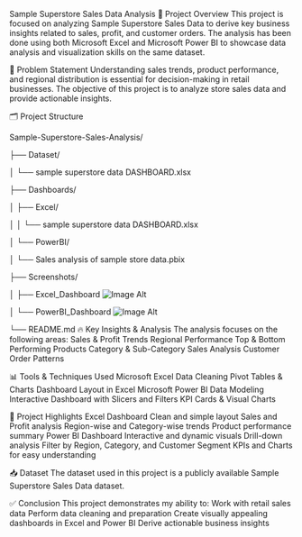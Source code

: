 Sample Superstore Sales Data Analysis
📄 Project Overview
This project is focused on analyzing Sample Superstore Sales Data to derive key business insights related to sales, profit, and customer orders.
The analysis has been done using both Microsoft Excel and Microsoft Power BI to showcase data analysis and visualization skills on the same dataset.

🎯 Problem Statement
Understanding sales trends, product performance, and regional distribution is essential for decision-making in retail businesses.
The objective of this project is to analyze store sales data and provide actionable insights.

🗂️ Project Structure

Sample-Superstore-Sales-Analysis/

├── Dataset/

│   └── sample superstore data DASHBOARD.xlsx

├── Dashboards/

│   ├── Excel/

│   │   └── sample superstore data DASHBOARD.xlsx

│   └── PowerBI/

│       └── Sales analysis of sample store data.pbix

├── Screenshots/

│   ├── Excel_Dashboard
    ![Image Alt](image_url)



│   └── PowerBI_Dashboard
    ![Image Alt](image_url)



└── README.md
🔥 Key Insights & Analysis
The analysis focuses on the following areas:
Sales & Profit Trends
Regional Performance
Top & Bottom Performing Products
Category & Sub-Category Sales Analysis
Customer Order Patterns


📊 Tools & Techniques Used
Microsoft Excel
Data Cleaning
Pivot Tables & Charts
Dashboard Layout in Excel
Microsoft Power BI
Data Modeling
Interactive Dashboard with Slicers and Filters
KPI Cards & Visual Charts


🌟 Project Highlights
Excel Dashboard
Clean and simple layout
Sales and Profit analysis
Region-wise and Category-wise trends
Product performance summary
Power BI Dashboard
Interactive and dynamic visuals
Drill-down analysis
Filter by Region, Category, and Customer Segment
KPIs and Charts for easy understanding


📥 Dataset
The dataset used in this project is a publicly available Sample Superstore Sales Data dataset.


✅ Conclusion
This project demonstrates my ability to:
Work with retail sales data
Perform data cleaning and preparation
Create visually appealing dashboards in Excel and Power BI
Derive actionable business insights
